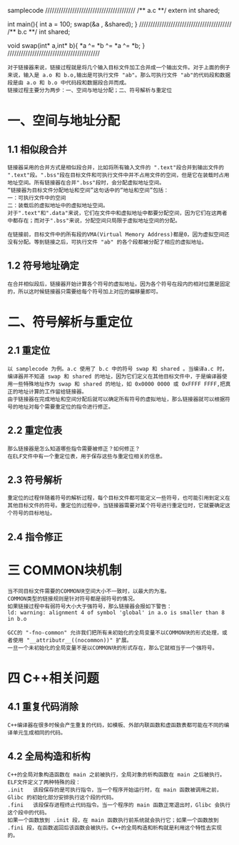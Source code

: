 samplecode
////////////////////////////////////////
/** a.c **/
extern int shared;

int main(){
    int a = 100;
    swap(&a , &shared);
}
/////////////////////////////////////////
/** b.c **/
int shared;

void swap(int* a,int* b){
    *a ^= *b ^= *a ^= *b;
}
/////////////////////////////////////////

    对于链接器来说，链接过程就是将几个输入目标文件加工合并成一个输出文件。对于上面的例子来说，输入是 a.o 和 b.o,输出是可执行文件 "ab"。那么可执行文件 "ab"的代码段和数据段是由 a.o 和 b.o 中代码段和数据段合并而成。
    链接过程主要分为两步：一、空间与地址分配；二、符号解析与重定位
# 一、空间与地址分配
## 1.1 相似段合并
    链接器采用的合并方式是相似段合并，比如将所有输入文件的 ".text"段合并到输出文件的 ".text"段。".bss"段在目标文件和可执行文件中并不占用文件的空间，但是它在装载时占用地址空间。所有链接器在合并".bss"段时，会分配虚拟地址空间。
    “链接器为目标文件分配地址和空间”这句话中的“地址和空间”包括：
    一：可执行文件中的空间
    二：装载后的虚拟地址中的虚拟地址空间。
    对于".text"和".data"来说，它们在文件中和虚拟地址中都要分配空间，因为它们在这两者中都存在；而对于".bss"来说，分配空间只局限于虚拟地址空间的分配。

    在链接前，目标文件中的所有段的VMA(Virtual Memory Address)都是0，因为虚拟空间还没有分配。等到链接之后，可执行文件 "ab" 的各个段都被分配了相应的虚拟地址。
## 1.2 符号地址确定
    在合并相似段后，链接器开始计算各个符号的虚拟地址。因为各个符号在段内的相对位置是固定的，所以这时候链接器只需要给每个符号加上对应的偏移量即可。
# 二、符号解析与重定位
## 2.1 重定位
    以 samplecode 为例。a.c 使用了 b.c 中的符号 swap 和 shared 。当编译a.c 时，编译器并不知道 swap 和 shared 的地址，因为它们定义在其他目标文件中，于是编译器使用一些特殊地址作为 swap 和 shared 的地址，如 0x0000 0000 或 0xFFFF FFFF,把真正的地址计算的工作留给链接器。
    由于链接器在完成地址和空间分配后就可以确定所有符号的虚拟地址，那么链接器就可以根据符号的地址对每个需要重定位的指令进行修正。
## 2.2 重定位表
    那么链接器是怎么知道哪些指令需要被修正？如何修正？
    在ELF文件中有一个重定位表，用于保存这些与重定位相关的信息。
## 2.3 符号解析
    重定位的过程伴随着符号的解析过程，每个目标文件都可能定义一些符号，也可能引用到定义在其他目标文件的符号。重定位的过程中，当链接器需要对某个符号进行重定位时，它就要确定这个符号的目标地址。
## 2.4 指令修正

# 三 COMMON块机制
    当不同目标文件需要的COMMON块空间大小不一致时，以最大的为准。
    COMMON类型的链接规则是针对符号都是弱符号的情况。
    如果链接过程中有弱符号大小大于强符号，那么链接器会报如下警告：
    ld: warning: alignment 4 of symbol 'global' in a.o is smaller than 8 in b.o

    GCC的 "-fno-common" 允许我们把所有未初始化的全局变量不以COMMON块的形式处理，或者使用 "__attributr__((nocommon))" 扩展。
    一旦一个未初始化的全局变量不是以COMMON块的形式存在，那么它就相当于一个强符号。
# 四 C++相关问题
## 4.1 重复代码消除
    C++编译器在很多时候会产生重复的代码，如模板、外部内联函数和虚函数表都可能在不同的编译单元生成相同的代码。

## 4.2 全局构造和析构
    C++的全局对象构造函数在 main 之前被执行，全局对象的析构函数在 main 之后被执行。
    ELF文件定义了两种特殊的段：
    .init   该段保存的是可执行指令，当一个程序开始运行时，在 main 函数被调用之前，Glibc 的初始化部分安排执行这个段的代码。
    .fini   该段保存进程终止代码指令。当一个程序的 main 函数正常退出时，Glibc 会执行这个段中的代码。
    如果一个函数放到 .init 段，在 main 函数执行前系统就会执行它；如果一个函数放到 .fini 段，在函数返回后该函数会被执行。C++的全局构造和析构就是利用这个特性去实现的。
    
